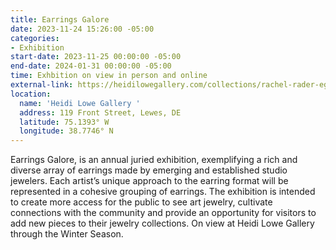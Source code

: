```yaml
---
title: Earrings Galore
date: 2023-11-24 15:26:00 -05:00
categories:
- Exhibition
start-date: 2023-11-25 00:00:00 -05:00
end-date: 2024-01-31 00:00:00 -05:00
time: Exhbition on view in person and online
external-link: https://heidilowegallery.com/collections/rachel-rader-eg
location:
  name: 'Heidi Lowe Gallery '
  address: 119 Front Street, Lewes, DE
  latitude: 75.1393° W
  longitude: 38.7746° N
---
```


Earrings Galore, is an annual juried exhibition, exemplifying a rich and diverse array of earrings made by emerging and established studio jewelers. Each artist’s unique approach to the earring format will be represented in a cohesive grouping of earrings. The exhibition is intended to create more access for the public to see art jewelry, cultivate connections with the community and provide an opportunity for visitors to add new pieces to their jewelry collections. 
On view at Heidi Lowe Gallery through the Winter Season. 